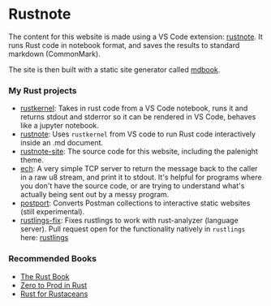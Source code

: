 # Rustnote

The content for this website is made using a VS Code extension: [rustnote](https://marketplace.visualstudio.com/items?itemName=jackos.rustnote). It runs Rust code in notebook format, and saves the results to standard markdown (CommonMark).

The site is then built with a static site generator called [mdbook](https://rust-lang.github.io/mdBook).


### My Rust projects
- [rustkernel](https://github.com/jackos/rustkernel): Takes in rust code from a VS Code notebook, runs it and returns stdout and stderror so it can be rendered in VS Code, behaves like a jupyter notebook.
- [rustnote](https://github.com/jackos/rustnote): Uses `rustkernel` from VS code to run Rust code interactively inside an .md document.
- [rustnote-site](https://github.com/jackos/rustnote-site): The source code for this website, including the palenight theme.
- [ech](https://github.com/jackos/ech): A very simple TCP server to return the message back to the caller in a raw u8 stream, and print it to stdout. It's helpful for programs where you don't have the source code, or are trying to understand what's actually being sent out by a messy program.
- [postport](https://github.com/postport/postport): Converts Postman collections to interactive static websites (still experimental).
- [rustlings-fix](https://github.com/jackos/rustlings-fix): Fixes rustlings to work with rust-analyzer (language server). Pull request open for the functionality natively in `rustlings` here: [rustlings](https://github.com/rust-lang/rustlings/pull/911)

### Recommended Books
- [The Rust Book](https://doc.rust-lang.org/book/)
- [Zero to Prod in Rust](https://www.zero2prod.com/index.html)
- [Rust for Rustaceans](https://nostarch.com/rust-rustaceans)